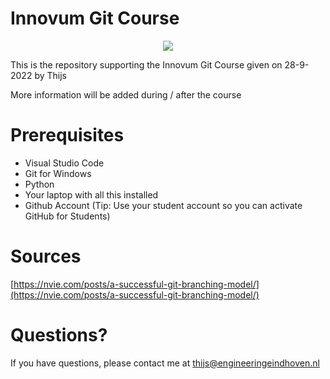 # Innovum Git Course

<p align="center">
  <img src="https://www.engineeringeindhoven.nl/wp-content/uploads/2018/03/Logo-Innovum-compleet-e1432043690542.png" />
</p>

This is the repository supporting the Innovum Git Course given on 28-9-2022 by Thijs

More information will be added during / after the course

# Prerequisites

- Visual Studio Code
- Git for Windows
- Python
- Your laptop with all this installed
- Github Account (Tip: Use your student account so you can activate GitHub for Students)

# Sources
[https://nvie.com/posts/a-successful-git-branching-model/](https://nvie.com/posts/a-successful-git-branching-model/)

# Questions?
If you have questions, please contact me at [thijs@engineeringeindhoven.nl](thijs@engineeringeindhoven.nl)
